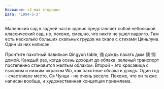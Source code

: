 ```yaml
---
Название: «3 мая вторник»
Дата: '1994-5-3'
---
```


Маленький сад в задней части здания представляет собой небольшой классический сад, но, похоже, смешно, что никто не ушел надолго. Там есть несколько больших скальных грудов на скале с стихами Цяньлуна. Один из них написан:

Прочтите пахотный павильон Qingyun table, 锄 дождь пахать дым 悯 悯 домой. Каждый раз, когда осень доходит до облака, зеленый транспорт постепенно становится желтым облаком. Второй - это красавица с высоким и низким окрасом Wo, как пахотные облака и дождь. Один год - счастливое место, Ся Чунци - не очень весело. Похоже, что он также написан вообще, и художественная концепция приемлема.

